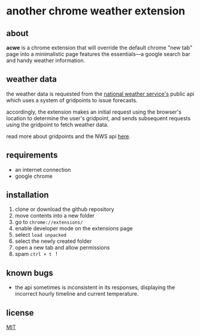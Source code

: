 # another chrome weather extension

## about

**acwe** is a chrome extension that will override the default chrome "new tab" page into a minimalistic page features the essentials—a google search bar and handy weather information.

## weather data

the weather data is requested from the [national weather service's](https://www.weather.gov) public api which uses a system of gridpoints to issue forecasts. 

accordingly, the extension makes an initial request using the browser's location to determine the user's gridpoint, and sends subsequent requests using the gridpoint to fetch weather data.

read more about gridpoints and the NWS api [here](https://weather-gov.github.io/api/gridpoints).

## requirements 

- an internet connection
- google chrome

## installation

 1. clone or download the github repository
 2. move contents into a new folder
 3. go to `chrome://extensions/`
 4. enable developer mode on the extensions page
 5. select `load unpacked`
 6. select the newly created folder
 7. open a new tab and allow permissions
 8. spam `ctrl + t ` !

## known bugs

 - the api sometimes is inconsistent in its responses, displaying the incorrect hourly timeline and current temperature.

## license
[MIT](https://choosealicense.com/licenses/mit/)
